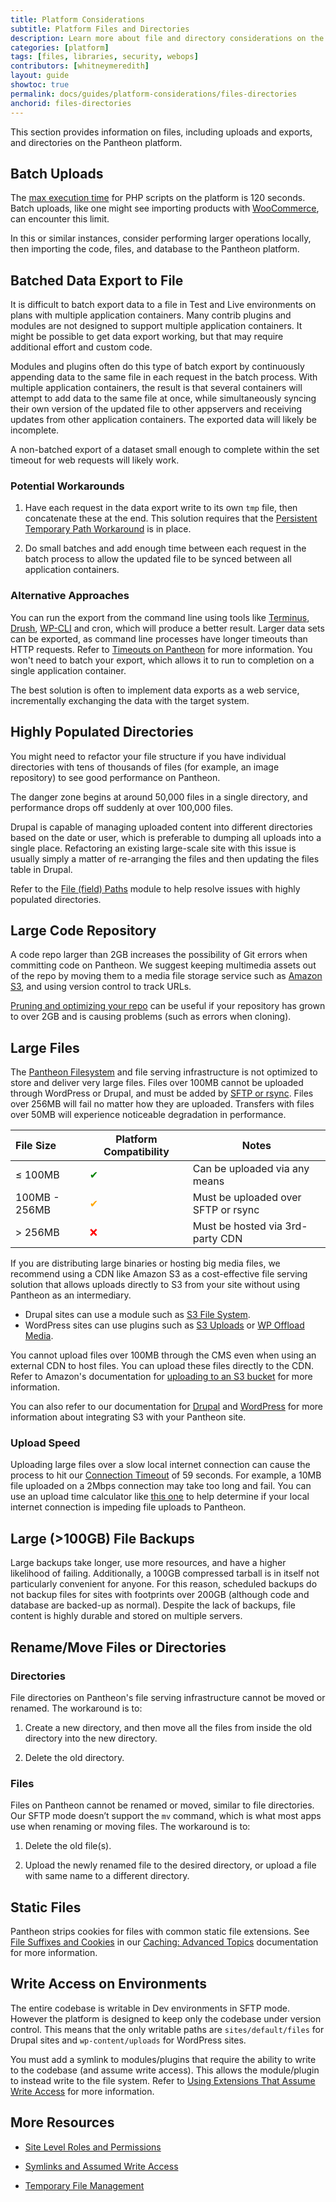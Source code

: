 ```yaml
---
title: Platform Considerations
subtitle: Platform Files and Directories
description: Learn more about file and directory considerations on the Pantheon platform.
categories: [platform]
tags: [files, libraries, security, webops]
contributors: [whitneymeredith]
layout: guide
showtoc: true
permalink: docs/guides/platform-considerations/files-directories
anchorid: files-directories
---
```


This section provides information on files, including uploads and exports, and directories on the Pantheon platform.

## Batch Uploads

The [max execution time](/timeouts/#user-configurable-timeouts) for PHP scripts on the platform is 120 seconds. Batch uploads, like one might see importing products with [WooCommerce](https://wordpress.org/plugins/woocommerce), can encounter this limit.

In this or similar instances, consider performing larger operations locally, then importing the code, files, and database to the Pantheon platform.

## Batched Data Export to File

It is difficult to batch export data to a file in Test and Live environments on plans with multiple application containers. Many contrib plugins and modules are not designed to support multiple application containers. It might be possible to get data export working, but that may require additional effort and custom code.

Modules and plugins often do this type of batch export by continuously appending data to the same file in each request in the batch process. With multiple application containers, the result is that several containers will attempt to add data to the same file at once, while simultaneously syncing their own version of the updated file to other appservers and receiving updates from other application containers. The exported data will likely be incomplete.

A non-batched export of a dataset small enough to complete within the set timeout for web requests will likely work.

### Potential Workarounds

1. Have each request in the data export write to its own `tmp` file, then concatenate these at the end. This solution requires that the [Persistent Temporary Path Workaround](/tmp/#persistent-temporary-path-workaround) is in place.

1. Do small batches and add enough time between each request in the batch process to allow the updated file to be synced between all application containers.

### Alternative Approaches

You can run the export from the command line using tools like [Terminus](/terminus), [Drush](/guides/drush), [WP-CLI](/wp-cli) and cron, which will produce a better result. Larger data sets can be exported, as command line processes have longer timeouts than HTTP requests. Refer to [Timeouts on Pantheon](/timeouts) for more information. You won't need to batch your export, which allows it to run to completion on a single application container.

The best solution is often to implement data exports as a web service, incrementally exchanging the data with the target system.

## Highly Populated Directories

You might need to refactor your file structure if you have individual directories with tens of thousands of files (for example, an image repository) to see good performance on Pantheon.

The danger zone begins at around 50,000 files in a single directory, and performance drops off suddenly at over 100,000 files.

Drupal is capable of managing uploaded content into different directories based on the date or user, which is preferable to dumping all uploads into a single place. Refactoring an existing large-scale site with this issue is usually simply a matter of re-arranging the files and then updating the files table in Drupal.

Refer to the [File (field) Paths](https://www.drupal.org/project/filefield_paths) module to help resolve issues with highly populated directories.

## Large Code Repository

A code repo larger than 2GB increases the possibility of Git errors when committing code on Pantheon. We suggest keeping multimedia assets out of the repo by moving them to a media file storage service such as [Amazon S3](https://aws.amazon.com/s3/), and using version control to track URLs. 

[Pruning and optimizing your repo](/reducing-large-repos) can be useful if your repository has grown to over 2GB and is causing problems (such as errors when cloning).

## Large Files

The [Pantheon Filesystem](/files) and file serving infrastructure is not optimized to store and deliver very large files. Files over 100MB cannot be uploaded through WordPress or Drupal, and must be added by [SFTP or rsync](/rsync-and-sftp). Files over 256MB will fail no matter how they are uploaded. Transfers with files over 50MB will experience noticeable degradation in performance.

| File Size     | Platform Compatibility               | Notes                               |
|:--------------|--------------------------------------|-------------------------------------|
| ≤ 100MB       | <span  style="color:green">✔</span>  | Can be uploaded via any means       |
| 100MB - 256MB | <span  style="color:orange">✔</span> | Must be uploaded over SFTP or rsync |
| > 256MB       | <span  style="color:red">❌</span>    | Must be hosted via 3rd-party CDN    |

If you are distributing large binaries or hosting big media files, we recommend using a CDN like Amazon S3 as a cost-effective file serving solution that allows uploads directly to S3 from your site without using Pantheon as an intermediary.

- Drupal sites can use a module such as [S3 File System](https://www.drupal.org/project/s3fs).
- WordPress sites can use plugins such as [S3 Uploads](https://github.com/humanmade/S3-Uploads) or [WP Offload Media](https://deliciousbrains.com/wp-offload-media/).

You cannot upload files over 100MB through the CMS even when using an external CDN to host files. You can upload these files directly to the CDN. Refer to Amazon's documentation for [uploading to an S3 bucket](https://docs.aws.amazon.com/AmazonS3/latest/user-guide/upload-objects.html) for more information.

You can also refer to our documentation for [Drupal](/drupal-s3) and [WordPress](/wordpress-s3) for more information about integrating S3 with your Pantheon site.

### Upload Speed

Uploading large files over a slow local internet connection can cause the process to hit our [Connection Timeout](/timeouts/#timeouts-that-are-not-configurable) of 59 seconds. For example, a 10MB file uploaded on a 2Mbps connection may take too long and fail. You can use an upload time calculator like [this one](https://downloadtimecalculator.com/Upload-Time-Calculator.html) to help determine if your local internet connection is impeding file uploads to Pantheon.

## Large (>100GB) File Backups

Large backups take longer, use more resources, and have a higher likelihood of failing. Additionally, a 100GB compressed tarball is in itself not particularly convenient for anyone. For this reason, scheduled backups do not backup files for sites with footprints over 200GB (although code and database are backed-up as normal). Despite the lack of backups, file content is highly durable and stored on multiple servers.

## Rename/Move Files or Directories

### Directories

File directories on Pantheon's file serving infrastructure cannot be moved or renamed. The workaround is to:

1. Create a new directory, and then move all the files from inside the old directory into the new directory.

1. Delete the old directory.

### Files

Files on Pantheon cannot be renamed or moved, similar to file directories. Our SFTP mode doesn’t support the `mv` command, which is what most apps use when renaming or moving files. The workaround is to:

1. Delete the old file(s).

1. Upload the newly renamed file to the desired directory, or upload a file with same name to a different directory.

## Static Files

Pantheon strips cookies for files with common static file extensions. See [File Suffixes and Cookies](/caching-advanced-topics#file-suffixes-and-cookies) in our [Caching: Advanced Topics](/caching-advanced-topics) documentation for more information.

## Write Access on Environments

The entire codebase is writable in Dev environments in SFTP mode. However the platform is designed to keep only the codebase under version control. This means that the only writable paths are `sites/default/files` for Drupal sites and `wp-content/uploads` for WordPress sites.

You must add a symlink to modules/plugins that require the ability to write to the codebase (and assume write access). This allows the module/plugin to instead write to the file system. Refer to [Using Extensions That Assume Write Access](/symlinks-assumed-write-access) for more information.

## More Resources

- [Site Level Roles and Permissions](/change-management#site-level-roles-and-permissions)

- [Symlinks and Assumed Write Access](/symlinks-assumed-write-access)

- [Temporary File Management](/tmp)